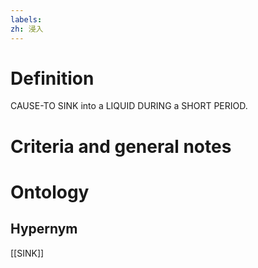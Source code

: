 ```yaml
---
labels: 
zh: 浸入
---
```


# Definition
CAUSE-TO SINK into a LIQUID DURING a SHORT PERIOD.
# Criteria and general notes
# Ontology

## Hypernym
[[SINK]]